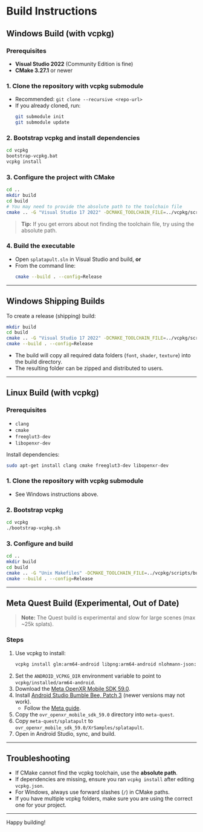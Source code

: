 # Build Instructions

## Windows Build (with vcpkg)

### Prerequisites
- **Visual Studio 2022** (Community Edition is fine)
- **CMake 3.27.1** or newer

### 1. Clone the repository with vcpkg submodule
- Recommended: `git clone --recursive <repo-url>`
- If you already cloned, run:
  ```sh
  git submodule init
  git submodule update
  ```

### 2. Bootstrap vcpkg and install dependencies
```sh
cd vcpkg
bootstrap-vcpkg.bat
vcpkg install
```

### 3. Configure the project with CMake
```sh
cd ..
mkdir build
cd build
# You may need to provide the absolute path to the toolchain file
cmake .. -G "Visual Studio 17 2022" -DCMAKE_TOOLCHAIN_FILE=../vcpkg/scripts/buildsystems/vcpkg.cmake
```
> **Tip:** If you get errors about not finding the toolchain file, try using the absolute path.

### 4. Build the executable
- Open `splatapult.sln` in Visual Studio and build, **or**
- From the command line:
  ```sh
  cmake --build . --config=Release
  ```

---

## Windows Shipping Builds

To create a release (shipping) build:
```sh
mkdir build
cd build
cmake .. -G "Visual Studio 17 2022" -DCMAKE_TOOLCHAIN_FILE=../vcpkg/scripts/buildsystems/vcpkg.cmake -DSHIPPING=ON
cmake --build . --config=Release
```
- The build will copy all required data folders (`font`, `shader`, `texture`) into the build directory.
- The resulting folder can be zipped and distributed to users.

---

## Linux Build (with vcpkg)

### Prerequisites
- `clang`
- `cmake`
- `freeglut3-dev`
- `libopenxr-dev`

Install dependencies:
```sh
sudo apt-get install clang cmake freeglut3-dev libopenxr-dev
```

### 1. Clone the repository with vcpkg submodule
- See Windows instructions above.

### 2. Bootstrap vcpkg
```sh
cd vcpkg
./bootstrap-vcpkg.sh
```

### 3. Configure and build
```sh
cd ..
mkdir build
cd build
cmake .. -G "Unix Makefiles" -DCMAKE_TOOLCHAIN_FILE=../vcpkg/scripts/buildsystems/vcpkg.cmake
cmake --build . --config=Release
```

---

## Meta Quest Build (Experimental, Out of Date)
> **Note:** The Quest build is experimental and slow for large scenes (max ~25k splats).

### Steps
1. Use vcpkg to install:
   ```sh
   vcpkg install glm:arm64-android libpng:arm64-android nlohmann-json:arm64-android
   ```
2. Set the `ANDROID_VCPKG_DIR` environment variable to point to `vcpkg/installed/arm64-android`.
3. Download the [Meta OpenXR Mobile SDK 59.0](https://developer.oculus.com/downloads/package/oculus-openxr-mobile-sdk/).
4. Install [Android Studio Bumble Bee, Patch 3](https://developer.android.com/studio/archive) (newer versions may not work).
   - Follow the [Meta guide](https://developer.oculus.com/documentation/native/android/mobile-studio-setup-android/).
5. Copy the `ovr_openxr_mobile_sdk_59.0` directory into `meta-quest`.
6. Copy `meta-quest/splatapult` to `ovr_openxr_mobile_sdk_59.0/XrSamples/splatapult`.
7. Open in Android Studio, sync, and build.

---

## Troubleshooting
- If CMake cannot find the vcpkg toolchain, use the **absolute path**.
- If dependencies are missing, ensure you ran `vcpkg install` after editing `vcpkg.json`.
- For Windows, always use forward slashes (`/`) in CMake paths.
- If you have multiple vcpkg folders, make sure you are using the correct one for your project.

---

Happy building!


